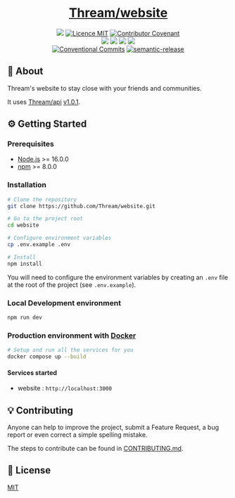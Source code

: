 <h1 align="center"><a href="https://thream.divlo.fr/">Thream/website</a></h1>

<p align="center">
  <a href="./CONTRIBUTING.md"><img src="https://img.shields.io/badge/PRs-welcome-brightgreen.svg?style=flat" /></a>
  <a href="./LICENSE"><img src="https://img.shields.io/badge/licence-MIT-blue.svg" alt="Licence MIT"/></a>
  <a href="./CODE_OF_CONDUCT.md"><img src="https://img.shields.io/badge/Contributor%20Covenant-v2.0%20adopted-ff69b4.svg" alt="Contributor Covenant" /></a>
  <br />
  <a href="https://github.com/Thream/website/actions/workflows/analyze.yml"><img src="https://github.com/Thream/website/actions/workflows/analyze.yml/badge.svg?branch=develop" /></a>
  <a href="https://github.com/Thream/website/actions/workflows/build.yml"><img src="https://github.com/Thream/website/actions/workflows/build.yml/badge.svg?branch=develop" /></a>
  <a href="https://github.com/Thream/website/actions/workflows/lint.yml"><img src="https://github.com/Thream/website/actions/workflows/lint.yml/badge.svg?branch=develop" /></a>
  <a href="https://github.com/Thream/website/actions/workflows/test.yml"><img src="https://github.com/Thream/website/actions/workflows/test.yml/badge.svg?branch=develop" /></a>
  <br />
  <a href="https://conventionalcommits.org"><img src="https://img.shields.io/badge/Conventional%20Commits-1.0.0-yellow.svg" alt="Conventional Commits" /></a>
  <a href="https://github.com/semantic-release/semantic-release"><img src="https://img.shields.io/badge/%20%20%F0%9F%93%A6%F0%9F%9A%80-semantic--release-e10079.svg" alt="semantic-release" /></a>
</p>

## 📜 About

Thream's website to stay close with your friends and communities.

It uses [Thream/api](https://github.com/Thream/api) [v1.0.1](https://github.com/Thream/api/releases/tag/v1.0.1).

## ⚙️ Getting Started

### Prerequisites

- [Node.js](https://nodejs.org/) >= 16.0.0
- [npm](https://www.npmjs.com/) >= 8.0.0

### Installation

```sh
# Clone the repository
git clone https://github.com/Thream/website.git

# Go to the project root
cd website

# Configure environment variables
cp .env.example .env

# Install
npm install
```

You will need to configure the environment variables by creating an `.env` file at
the root of the project (see `.env.example`).

### Local Development environment

```sh
npm run dev
```

### Production environment with [Docker](https://www.docker.com/)

```sh
# Setup and run all the services for you
docker compose up --build
```

#### Services started

- website : `http://localhost:3000`

## 💡 Contributing

Anyone can help to improve the project, submit a Feature Request, a bug report or
even correct a simple spelling mistake.

The steps to contribute can be found in [CONTRIBUTING.md](./CONTRIBUTING.md).

## 📄 License

[MIT](./LICENSE)
